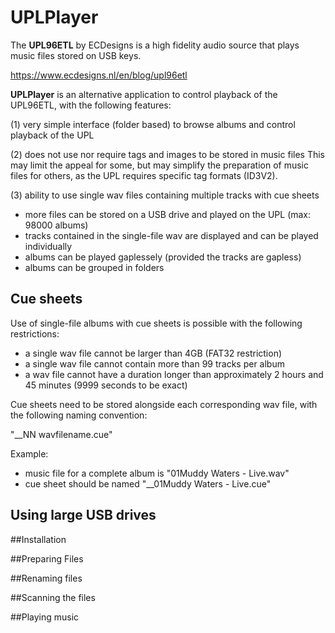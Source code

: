 # UPLPlayer


The **UPL96ETL** by ECDesigns is a high fidelity audio source that plays music files stored on USB keys.

https://www.ecdesigns.nl/en/blog/upl96etl

**UPLPlayer** is an alternative application to control playback of the UPL96ETL, with the following features:


(1) very simple interface (folder based) to browse albums and control playback of the UPL

(2) does not use nor require tags and images to be stored in music files
This may limit the appeal for some, but may simplify the preparation of music files for others, as the UPL requires specific tag formats (ID3V2). 

(3) ability to use single wav files containing multiple tracks with cue sheets
- more files can be stored on a USB drive and played on the UPL (max: 98000 albums)
- tracks contained in the single-file wav are displayed and can be played individually
- albums can be played gaplessely (provided the tracks are gapless)
- albums can be grouped in folders 

## Cue sheets

Use of single-file albums with cue sheets is possible with the following restrictions:

- a single wav file cannot be larger than 4GB (FAT32 restriction)
- a single wav file cannot contain more than 99 tracks per album
- a wav file cannot have a duration longer than approximately 2 hours and 45 minutes (9999 seconds to be exact)

Cue sheets need to be stored alongside each corresponding wav file, with the following naming convention:

"__NN wavfilename.cue"

Example:
- music file for a complete album is "01Muddy Waters - Live.wav"
- cue sheet should be named "__01Muddy Waters - Live.cue"


## Using large USB drives

##Installation

##Preparing Files

##Renaming files

##Scanning the files

##Playing music
